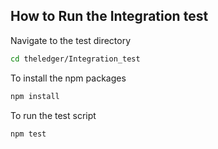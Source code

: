 ## How to Run the Integration test

Navigate to the test directory
```sh
cd theledger/Integration_test
````

To install the npm packages
```sh
npm install
````

To run the test script
```sh
npm test
````
